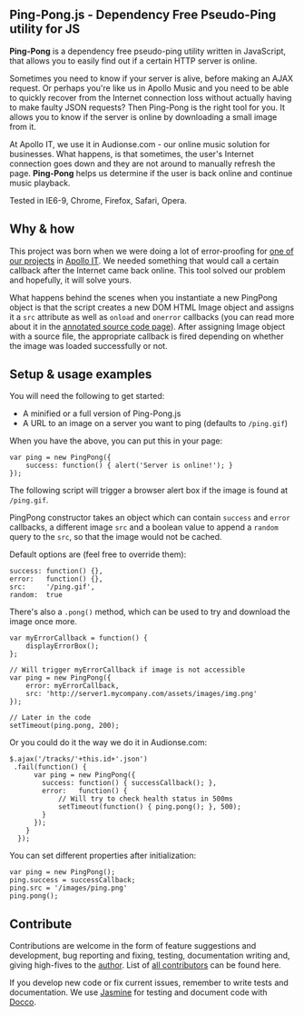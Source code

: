 Ping-Pong.js - Dependency Free Pseudo-Ping utility for JS
---------------------------------------------------------

**Ping-Pong** is a dependency free pseudo-ping utility written in JavaScript, that allows you to easily find out if a certain HTTP server is online.

Sometimes you need to know if your server is alive, before making an AJAX request. Or perhaps you're like us in Apollo Music and you need to be able to quickly recover from the Internet connection loss without actually having to make faulty JSON requests? Then Ping-Pong is the right tool for you. It allows you to know if the server is online by downloading a small image from it.

At Apollo IT, we use it in Audionse.com - our online music solution for businesses. What happens, is that sometimes, the user's Internet connection goes down and they are not around to manually refresh the page. **Ping-Pong** helps us determine if the user is back online and continue music playback.

Tested in IE6-9, Chrome, Firefox, Safari, Opera.



Why & how
---------

This project was born when we were doing a lot of error-proofing for [one of our projects](http://www.audionse.com/) in [Apollo IT](http://www.apollodev.it/). We needed something that would call a certain callback after the Internet came back online. This tool solved our problem and hopefully, it will solve yours.

What happens behind the scenes when you instantiate a new PingPong object is that the script creates a new DOM HTML Image object and assigns it a `src` attribute as well as `onload` and `onerror` callbacks (you can read more about it in the [annotated source code page](http://rkrv.github.com/pingpong/)). After assigning Image object with a source file, the appropriate callback is fired depending on whether the image was loaded successfully or not.



Setup & usage examples
----------------------

You will need the following to get started:

* A minified or a full version of Ping-Pong.js
* A URL to an image on a server you want to ping (defaults to `/ping.gif`)

When you have the above, you can put this in your page:

	var ping = new PingPong({
		success: function() { alert('Server is online!'); }
	});

The following script will trigger a browser alert box if the image is found at `/ping.gif`.

PingPong constructor takes an object which can contain `success` and `error` callbacks, a different image `src` and a boolean value to append a `random` query to the `src`, so that the image would not be cached.

Default options are (feel free to override them):

	success: function() {},
	error:   function() {},
	src:     '/ping.gif',
	random:  true

There's also a `.pong()` method, which can be used to try and download the image once more.
	
	var myErrorCallback = function() {
		displayErrorBox();
	};
	
	// Will trigger myErrorCallback if image is not accessible
	var ping = new PingPong({
		error: myErrorCallback,
		src: 'http://server1.mycompany.com/assets/images/img.png'
	});
	
	// Later in the code
	setTimeout(ping.pong, 200);

Or you could do it the way we do it in Audionse.com:

	$.ajax('/tracks/'+this.id+'.json')
	 .fail(function() {
          var ping = new PingPong({
            success: function() { successCallback(); },
            error:   function() {
            	// Will try to check health status in 500ms
            	setTimeout(function() { ping.pong(); }, 500);
            }
          });
        }
      });

You can set different properties after initialization:

	var ping = new PingPong();
	ping.success = successCallback;
	ping.src = '/images/ping.png'
	ping.pong();



Contribute
----------

Contributions are welcome in the form of feature suggestions and development, bug reporting and fixing, testing, documentation writing and, giving high-fives to the [author](http://www.twitter.com/rkrv). List of [all contributors](https://github.com/rkrv/pingpong/contributors) can be found here.

If you develop new code or fix current issues, remember to write tests and documentation. We use [Jasmine](https://jasmine.github.io/) for testing and document code with [Docco](http://jashkenas.github.com/docco/).
